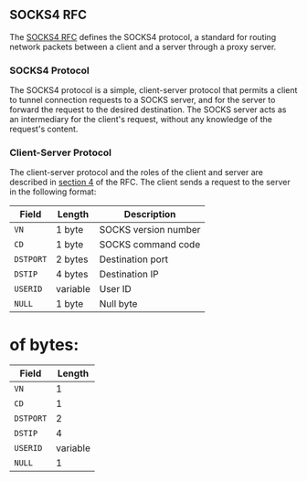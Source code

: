 ## SOCKS4 RFC

The [SOCKS4 RFC](https://tools.ietf.org/html/rfc1928) defines the SOCKS4 protocol, a standard for routing network packets between a client and a server through a proxy server.

### SOCKS4 Protocol

The SOCKS4 protocol is a simple, client-server protocol that permits a client to tunnel connection requests to a SOCKS server, and for the server to forward the request to the desired destination. The SOCKS server acts as an intermediary for the client's request, without any knowledge of the request's content.

### Client-Server Protocol

The client-server protocol and the roles of the client and server are described in [section 4](https://tools.ietf.org/html/rfc1928#section-4) of the RFC. The client sends a request to the server in the following format:

| Field     | Length  | Description       |
|-----------|---------|-------------------|
| `VN`      | 1 byte  | SOCKS version number |
| `CD`      | 1 byte  | SOCKS command code   |
| `DSTPORT` | 2 bytes | Destination port     |
| `DSTIP`   | 4 bytes | Destination IP       |
| `USERID`  | variable| User ID              |
| `NULL`    | 1 byte  | Null byte            |

# of bytes:
| Field     | Length  |
|-----------|---------|
| `VN`      | 1       |
| `CD`      | 1       |
| `DSTPORT` | 2       |
| `DSTIP`   | 4       |
| `USERID`  | variable|
| `NULL`    | 1       |

